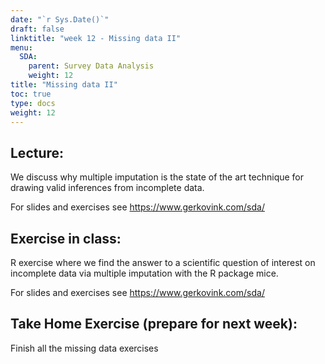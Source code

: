 ```yaml
---
date: "`r Sys.Date()`"
draft: false
linktitle: "week 12 - Missing data II"
menu:
  SDA:
    parent: Survey Data Analysis
    weight: 12
title: "Missing data II"
toc: true
type: docs
weight: 12
---
```


## Lecture: 
We discuss why multiple imputation is the state of the art technique for drawing valid inferences from incomplete data.  

For slides and exercises see https://www.gerkovink.com/sda/

## Exercise in class: 
R exercise where we find the answer to a scientific question of interest on incomplete data via multiple imputation with the R package mice. 

For slides and exercises see https://www.gerkovink.com/sda/

## Take Home Exercise (prepare for next week): 
Finish all the missing data exercises



